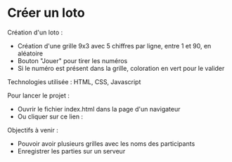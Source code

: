 # Créer un loto #

Création d'un loto : 
  - Création d'une grille 9x3 avec 5 chiffres par ligne, entre 1 et 90, en aléatoire 
  - Bouton "Jouer" pour tirer les numéros 
  - Si le numéro est présent dans la grille, coloration en vert pour le valider 

Technologies utilisée : HTML, CSS, Javascript 

Pour lancer le projet : 
  - Ouvrir le fichier index.html dans la page d'un navigateur 
  - Ou cliquer sur ce lien :  

Objectifs à venir : 
  - Pouvoir avoir plusieurs grilles avec les noms des participants 
  - Enregistrer les parties sur un serveur 
